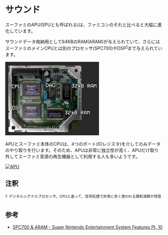 # サウンド

スーファミのAPU(SPUとも呼ばれる)は、ファミコンのそれと比べると大幅に進化しています。

サウンドデータ格納用として64KBのRAM(ARAM)が与えられていて、さらにはスーファミのメインCPUとは別のプロセッサ(SPC700)やDSP<sup>[1](#dsp)</sup>まで与えられています。

<img src="../images/sound/components.webp" width="300" />

APUとスーファミ本体のCPUは、4つのポート(IOレジスタ)を介してのみデータのやり取りを行います。そのため、APUは非常に独立性が高く、APUだけ取り外してスーファミ音源の再生機器として利用する人も多いようです。

[![APU](http://img.youtube.com/vi/09P2IJnuZts/0.jpg)](https://www.youtube.com/watch?v=09P2IJnuZts)

## 注釈

<sup id="dsp">1: デジタルシグナルプロセッサ。CPUと違って、信号処理で非常に多く使われる積和演算が得意</sup>

## 参考

- [SPC700 & ARAM - Super Nintendo Entertainment System Features Pt. 10](https://youtu.be/n5eTOGZdnTU)